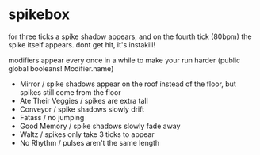 # spikebox

for three ticks a spike shadow appears, and on the fourth tick (80bpm) the spike itself appears. dont get hit, it's instakill!

modifiers appear every once in a while to make your run harder (public global booleans! Modifier.name)
- Mirror / spike shadows appear on the roof instead of the floor, but spikes still come from the floor
- Ate Their Veggies / spikes are extra tall
- Conveyor / spike shadows slowly drift
- Fatass / no jumping
- Good Memory / spike shadows slowly fade away
- Waltz / spikes only take 3 ticks to appear
- No Rhythm / pulses aren't the same length
